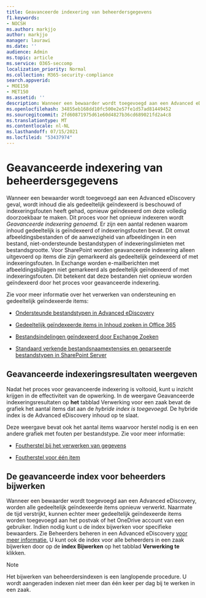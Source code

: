 ```yaml
---
title: Geavanceerde indexering van beheerdersgegevens
f1.keywords:
- NOCSH
ms.author: markjjo
author: markjjo
manager: laurawi
ms.date: ''
audience: Admin
ms.topic: article
ms.service: O365-seccomp
localization_priority: Normal
ms.collection: M365-security-compliance
search.appverid:
- MOE150
- MET150
ms.assetid: ''
description: Wanneer een bewaarder wordt toegevoegd aan een Advanced eDiscovery geval, wordt inhoud die als gedeeltelijk geïndexeerd is beschouwd, opnieuw verwerkt om deze volledig doorzoekbaar te maken.
ms.openlocfilehash: 34855eb168dd10fc500e2e57fe1d57ad81449452
ms.sourcegitcommit: 2fd60871975d61e60d4827b36cd689021fd2a4c8
ms.translationtype: MT
ms.contentlocale: nl-NL
ms.lasthandoff: 07/15/2021
ms.locfileid: "53437974"
---
```

# <a name="advanced-indexing-of-custodian-data"></a>Geavanceerde indexering van beheerdersgegevens

Wanneer een bewaarder wordt toegevoegd aan een Advanced eDiscovery geval, wordt inhoud die als gedeeltelijk geïndexeerd is beschouwd of indexeringsfouten heeft gehad, opnieuw geïndexeerd om deze volledig doorzoekbaar te maken.  Dit proces voor het opnieuw indexeren wordt *Geavanceerde indexering genoemd.* Er zijn een aantal redenen waarom inhoud gedeeltelijk is geïndexeerd of indexeringsfouten bevat. Dit omvat afbeeldingsbestanden of de aanwezigheid van afbeeldingen in een bestand, niet-ondersteunde bestandstypen of indexeringslimieten met bestandsgrootte. Voor SharePoint worden geavanceerde indexering alleen uitgevoerd op items die zijn gemarkeerd als gedeeltelijk geïndexeerd of met indexeringsfouten. In Exchange worden e-mailberichten met afbeeldingsbijlagen niet gemarkeerd als gedeeltelijk geïndexeerd of met indexeringsfouten. Dit betekent dat deze bestanden niet opnieuw worden geïndexeerd door het proces voor geavanceerde indexering.

Zie voor meer informatie over het verwerken van ondersteuning en gedeeltelijk geïndexeerde items:

- [Ondersteunde bestandstypen in Advanced eDiscovery](supported-filetypes-ediscovery20.md)

- [Gedeeltelijk geïndexeerde items in Inhoud zoeken in Office 365](partially-indexed-items-in-content-search.md)

- [Bestandsindelingen geïndexeerd door Exchange Zoeken](/exchange/file-formats-indexed-by-exchange-search-exchange-2013-help)

- [Standaard verkende bestandsnaamextensies en geparseerde bestandstypen in SharePoint Server](/SharePoint/technical-reference/default-crawled-file-name-extensions-and-parsed-file-types)

## <a name="viewing-advanced-indexing-results"></a>Geavanceerde indexeringsresultaten weergeven

Nadat het proces voor geavanceerde indexering is voltooid, kunt u inzicht krijgen in de effectiviteit van de opwerking.  In de weergave Geavanceerde indexeringsresultaten op **het** tabblad Verwerking voor een zaak bevat de grafiek het aantal items dat aan de *hybride index is toegevoegd.*  De hybride index is de Advanced eDiscovery inhoud op te slaat.

Deze weergave bevat ook het aantal items waarvoor herstel nodig is en een andere grafiek met fouten per bestandstype. Zie voor meer informatie:

- [Foutherstel bij het verwerken van gegevens](error-remediation-when-processing-data-in-advanced-ediscovery.md)

- [Foutherstel voor één item](single-item-error-remediation.md)

## <a name="updating-the-advanced-index-for-custodians"></a>De geavanceerde index voor beheerders bijwerken

Wanneer een bewaarder wordt toegevoegd aan een Advanced eDiscovery, worden alle gedeeltelijk geïndexeerde items opnieuw verwerkt. Naarmate de tijd verstrijkt, kunnen echter meer gedeeltelijk geïndexeerde items worden toegevoegd aan het postvak of het OneDrive account van een gebruiker.  Indien nodig kunt u de index bijwerken voor specifieke bewaarders. Zie Beheerders beheren in een Advanced eDiscovery [voor meer informatie.](manage-new-custodians.md#re-index-custodian-data) U kunt ook de index voor alle beheerders in een zaak bijwerken door op de **index Bijwerken** op het tabblad **Verwerking te** klikken.

> [!NOTE]
> Het bijwerken van beheerdersindexen is een langlopende procedure. U wordt aangeraden indexen niet meer dan één keer per dag bij te werken in een zaak.

